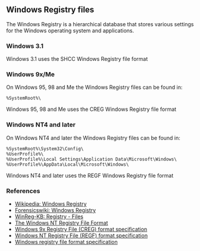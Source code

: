 ## Windows Registry files

The Windows Registry is a hierarchical database that stores various settings
for the Windows operating system and applications.

### Windows 3.1

Windows 3.1 uses the SHCC Windows Registry file format

### Windows 9x/Me

On Windows 95, 98 and Me the Windows Registry files can be found in:

```
%SystemRoot%\
```

Windows 95, 98 and Me uses the CREG Windows Registry file format

### Windows NT4 and later

On Windows NT4 and later the Windows Registry files can be found in:

```
%SystemRoot%\System32\Config\
%UserProfile%\
%UserProfile%\Local Settings\Application Data\Microsoft\Windows\
%UserProfile%\AppData\Local\Microsoft\Windows\
```

Windows NT4 and later uses the REGF Windows Registry file format

### References

* [Wikipedia: Windows Registry](https://en.wikipedia.org/wiki/Windows_Registry)
* [Forensicswiki: Windows Registry](https://forensics.wiki/windows_registry)
* [WinReg-KB: Registry - Files](https://winreg-kb.readthedocs.io/en/latest/sources/windows-registry/Files.html)
* [The Windows NT Registry File Format](http://www.sentinelchicken.com/data/TheWindowsNTRegistryFileFormat.pdf)
* [Windows 9x Registry File (CREG) format specification](https://github.com/libyal/libcreg/blob/main/documentation/Windows%209x%20Registry%20File%20(CREG)%20format.asciidoc)
* [Windows NT Registry File (REGF) format specification](https://github.com/libyal/libregf/blob/main/documentation/Windows%20NT%20Registry%20File%20(REGF)%20format.asciidoc)
* [Windows registry file format specification](https://github.com/msuhanov/regf/blob/master/Windows%20registry%20file%20format%20specification.md)
